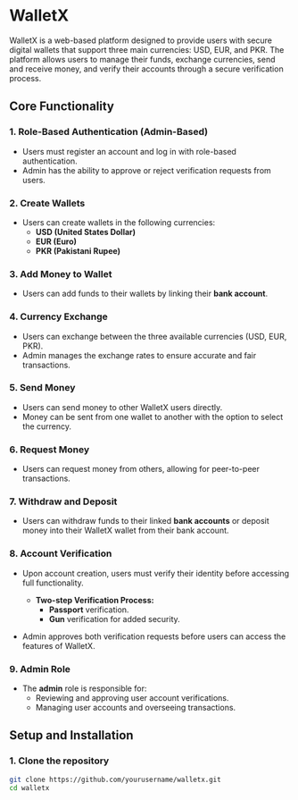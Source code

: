 # WalletX

WalletX is a web-based platform designed to provide users with secure digital wallets that support three main currencies: USD, EUR, and PKR. The platform allows users to manage their funds, exchange currencies, send and receive money, and verify their accounts through a secure verification process.

## Core Functionality

### 1. **Role-Based Authentication (Admin-Based)**

- Users must register an account and log in with role-based authentication.
- Admin has the ability to approve or reject verification requests from users.

### 2. **Create Wallets**

- Users can create wallets in the following currencies:
  - **USD (United States Dollar)**
  - **EUR (Euro)**
  - **PKR (Pakistani Rupee)**

### 3. **Add Money to Wallet**

- Users can add funds to their wallets by linking their **bank account**.

### 4. **Currency Exchange**

- Users can exchange between the three available currencies (USD, EUR, PKR).
- Admin manages the exchange rates to ensure accurate and fair transactions.

### 5. **Send Money**

- Users can send money to other WalletX users directly.
- Money can be sent from one wallet to another with the option to select the currency.

### 6. **Request Money**

- Users can request money from others, allowing for peer-to-peer transactions.

### 7. **Withdraw and Deposit**

- Users can withdraw funds to their linked **bank accounts** or deposit money into their WalletX wallet from their bank account.

### 8. **Account Verification**

- Upon account creation, users must verify their identity before accessing full functionality.
  - **Two-step Verification Process:**
    - **Passport** verification.
    - **Gun** verification for added security.

- Admin approves both verification requests before users can access the features of WalletX.

### 9. **Admin Role**

- The **admin** role is responsible for:
  - Reviewing and approving user account verifications.
  - Managing user accounts and overseeing transactions.

## Setup and Installation

### 1. **Clone the repository**

```bash
git clone https://github.com/yourusername/walletx.git
cd walletx

